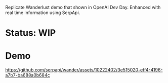 Replicate Wanderlust demo that shown in OpenAI Dev Day.
Enhanced with real time information using SerpApi.

# Status: WIP

# Demo

https://github.com/serpapi/wander/assets/10222402/3e515020-eff4-4196-a7b7-ba688a0b684c
